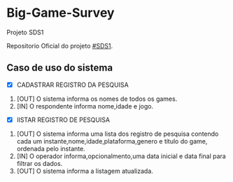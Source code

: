 # Big-Game-Survey
Projeto SDS1

Repositorio Oficial do projeto [#SDS1](https://github.com/devsuperior/sds1). 

## Caso de uso do sistema
- [X] CADASTRAR REGISTRO DA PESQUISA
1. [OUT] O sistema informa os nomes de todos os games.
2. [IN] O respondente informa nome,idade e jogo.

- [X] lISTAR REGISTRO DE PESQUISA
1. [OUT] O sistema informa uma lista dos registro de pesquisa contendo cada um instante,nome,idade,plataforma,genero e titulo do game, ordenada pelo instante.
2. [IN] O operador informa,opcionalmento,uma data inicial e data final para filtrar os dados.
3. [OUT] O sistema informa a listagem atualizada.


